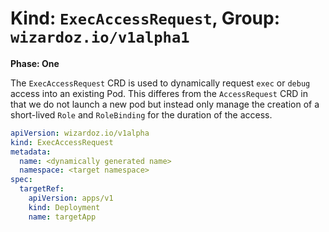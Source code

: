 # Kind: `ExecAccessRequest`, Group: `wizardoz.io/v1alpha1`

**Phase: One**

The `ExecAccessRequest` CRD is used to dynamically request `exec` or `debug` access into an existing Pod. This differes from the `AccessRequest` CRD in that we do not launch a new pod but instead only manage the creation of a short-lived `Role` and `RoleBinding` for the duration of the access.

```yaml
apiVersion: wizardoz.io/v1alpha
kind: ExecAccessRequest
metadata:
  name: <dynamically generated name>
  namespace: <target namespace>
spec:
  targetRef:
    apiVersion: apps/v1
    kind: Deployment
    name: targetApp
```
